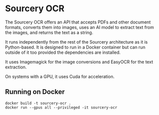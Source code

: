 # Sourcery OCR

The Sourcery OCR offers an API that accepts PDFs and other document formats, converts them into images, uses an AI model to extract text from the images, and returns the text as a string.

It runs independently from the rest of the Sourcery architecture as it is Python-based. It is designed to run in a Docker container but can run outside of it too provided the dependencies are installed.

It uses Imagemagick for the image conversions and EasyOCR for the text extraction.

On systems with a GPU, it uses Cuda for acceleration.

## Running on Docker

```
docker build -t sourcery-ocr .
docker run --gpus all --privileged -it sourcery-ocr
```